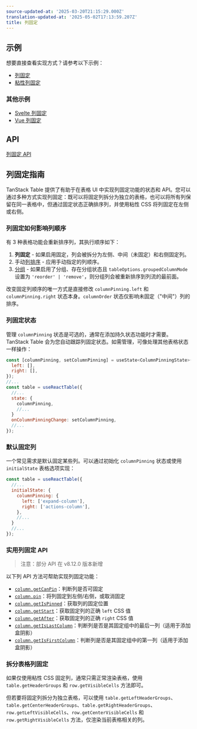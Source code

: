 ```yaml
---
source-updated-at: '2025-03-20T21:15:29.000Z'
translation-updated-at: '2025-05-02T17:13:59.207Z'
title: 列固定
---
```

## 示例

想要直接查看实现方式？请参考以下示例：

- [列固定](../framework/react/examples/column-pinning)
- [粘性列固定](../framework/react/examples/column-pinning-sticky)

### 其他示例
 
- [Svelte 列固定](../framework/svelte/examples/column-pinning)
- [Vue 列固定](../framework/vue/examples/column-pinning)

## API

[列固定 API](../api/features/column-pinning)

## 列固定指南

TanStack Table 提供了有助于在表格 UI 中实现列固定功能的状态和 API。您可以通过多种方式实现列固定：既可以将固定列拆分为独立的表格，也可以将所有列保留在同一表格中，但通过固定状态正确排序列，并使用粘性 CSS 将列固定在左侧或右侧。

### 列固定如何影响列顺序

有 3 种表格功能会重新排序列，其执行顺序如下：

1. **列固定** - 如果启用固定，列会被拆分为左侧、中间（未固定）和右侧固定列。
2. 手动[列排序](../guide/column-ordering) - 应用手动指定的列顺序。
3. [分组](../guide/grouping) - 如果启用了分组、存在分组状态且 `tableOptions.groupedColumnMode` 设置为 `'reorder' | 'remove'`，则分组列会被重新排序到列流的最前面。

改变固定列顺序的唯一方式是直接修改 `columnPinning.left` 和 `columnPinning.right` 状态本身。`columnOrder` 状态仅影响未固定（"中间"）列的排序。

### 列固定状态

管理 `columnPinning` 状态是可选的，通常在添加持久状态功能时才需要。TanStack Table 会为您自动跟踪列固定状态。如需管理，可像处理其他表格状态一样操作：

```jsx
const [columnPinning, setColumnPinning] = useState<ColumnPinningState>({
  left: [],
  right: [],
});
//...
const table = useReactTable({
  //...
  state: {
    columnPinning,
    //...
  }
  onColumnPinningChange: setColumnPinning,
  //...
});
```

### 默认固定列

一个常见需求是默认固定某些列。可以通过初始化 `columnPinning` 状态或使用 `initialState` 表格选项实现：

```jsx
const table = useReactTable({
  //...
  initialState: {
    columnPinning: {
      left: ['expand-column'],
      right: ['actions-column'],
    },
    //...
  }
  //...
});
```

### 实用列固定 API

> 注意：部分 API 在 v8.12.0 版本新增

以下列 API 方法可帮助实现列固定功能：

- [`column.getCanPin`](../api/features/column-pinning#getcanpin)：判断列是否可固定
- [`column.pin`](../api/features/column-pinning#pin)：将列固定到左侧/右侧，或取消固定
- [`column.getIsPinned`](../api/features/column-pinning#getispinned)：获取列的固定位置
- [`column.getStart`](../api/features/column-pinning#getstart)：获取固定列的正确 `left` CSS 值
- [`column.getAfter`](../api/features/column-pinning#getafter)：获取固定列的正确 `right` CSS 值
- [`column.getIsLastColumn`](../api/features/column-pinning#getislastcolumn)：判断列是否是其固定组中的最后一列（适用于添加盒阴影）
- [`column.getIsFirstColumn`](../api/features/column-pinning#getisfirstcolumn)：判断列是否是其固定组中的第一列（适用于添加盒阴影）

### 拆分表格列固定

如果仅使用粘性 CSS 固定列，通常只需正常渲染表格，使用 `table.getHeaderGroups` 和 `row.getVisibleCells` 方法即可。

但若要将固定列拆分为独立表格，可以使用 `table.getLeftHeaderGroups`、`table.getCenterHeaderGroups`、`table.getRightHeaderGroups`、`row.getLeftVisibleCells`、`row.getCenterVisibleCells` 和 `row.getRightVisibleCells` 方法，仅渲染当前表格相关的列。
